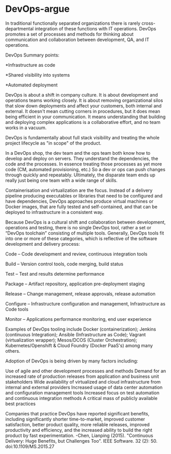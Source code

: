 # DevOps-argue

In traditional functionally separated organizations there is rarely cross-departmental integration of these functions with IT operations. DevOps promotes a set of processes and methods for thinking about communication and collaboration between development, QA, and IT operations.

DevOps Summary points:

*Infrastructure as code

*Shared visibility into systems

*Automated deployment

DevOps is about a shift in company culture. It is about development and operations teams working closely. It is about removing organizational silos that slow down deployments and affect your customers, both internal and external. It doesn't mean cutting corners in procedures, but it does mean being efficient in your communication. It means understanding that building and deploying complex applications is a collaborative effort, and no team works in a vacuum.

DevOps is fundamentally about full stack visibility and treating the whole project lifecycle as "in scope" of the product.

In a DevOps shop, the dev team and the ops team both know how to develop and deploy on servers. They understand the dependencies, the code and the processes. In essence treating those processes as yet more code (CM, automated provisioning, etc.) So a dev or ops can push changes through quickly and repeatably.  Ultimately, the disparate team ends up really just being one team with a wide range of skills.

Containerisation and virtualization are the focus.  Instead of a delivery pipeline producing executables or libraries that need to be configured and have dependencies, DevOps approaches produce virtual machines or Docker images, that are fully tested and self-contained, and that can be deployed to infrastructure in a consistent way.

Because DevOps is a cultural shift and collaboration between development, operations and testing, there is no single DevOps tool, rather a set or “DevOps toolchain” consisting of multiple tools. Generally, DevOps tools fit into one or more of these categories, which is reflective of the software development and delivery process:

Code – Code development and review, continuous integration tools

Build – Version control tools, code merging, build status

Test – Test and results determine performance

Package – Artifact repository, application pre-deployment staging

Release – Change management, release approvals, release automation

Configure – Infrastructure configuration and management, Infrastructure as Code tools

Monitor – Applications performance monitoring, end user experience

Examples of DevOps tooling include Docker (containerization); Jenkins (continuous Integration); Ansible (Infrastructure as Code); Vagrant (virtualization wrapper); Mesos/DCOS (Cluster Orchestration); Kubernetes/Openshift & Cloud Foundry (Docker PaaS's) among many others.

Adoption of DevOps is being driven by many factors including:

Use of agile and other development processes and methods
Demand for an increased rate of production releases from application and business unit stakeholders
Wide availability of virtualized and cloud infrastructure from internal and external providers
Increased usage of data center automation and configuration management tools
Increased focus on test automation and continuous integration methods
A critical mass of publicly available best practices

Companies that practice DevOps have reported significant benefits, including significantly shorter time-to-market, improved customer satisfaction, better product quality, more reliable releases, improved productivity and efficiency, and the increased ability to build the right product by fast experimentation. 
-Chen, Lianping (2015). "Continuous Delivery: Huge Benefits, but Challenges Too". IEEE Software. 32 (2): 50. doi:10.1109/MS.2015.27
